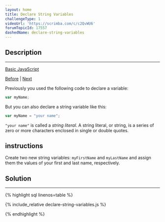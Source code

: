 ```yaml
---
layout: home
title: Declare String Variables
challengeType: 1
videoUrl: 'https://scrimba.com/c/c2QvWU6'
forumTopicId: 17557
dashedName: declare-string-variables
---
```


<div class="row">
<div class="columnStmt" markdown="1">

## Description
------

[Basic JavaScript](../basic-javascript/README.html) 

[Before](./initializing-variables-with-the-assignment-operator.md)  | [Next](./understanding-uninitialized-variables.md) 

Previously you used the following code to declare a variable:

```js
var myName;
```

But you can also declare a string variable like this:

```js
var myName = "your name";
```

`"your name"` is called a <dfn>string</dfn> <dfn>literal</dfn>. A string literal, or string, is a series of zero or more characters enclosed in single or double quotes.

##  instructions 

Create two new string variables: `myFirstName` and `myLastName` and assign them the values of your first and last name, respectively.

</div>
<div class="columnSol" markdown="1">

## Solution
------

{% highlight sql linenos=table %}

{% include_relative declare-string-variables.js %}

{% endhighlight %}

</div>
</div>


